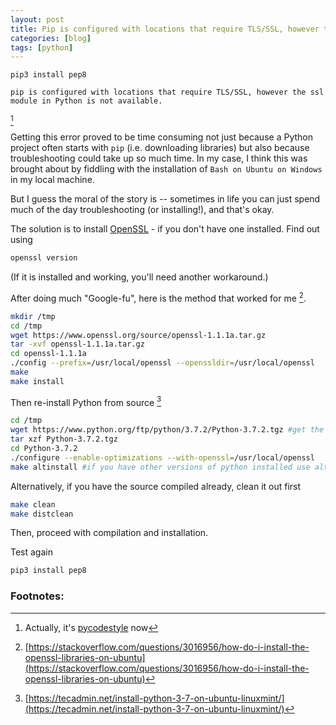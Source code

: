 ```yaml
---
layout: post
title: Pip is configured with locations that require TLS/SSL, however the ssl module in Python is not available
categories: [blog]
tags: [python]
---
```


```
pip3 install pep8

pip is configured with locations that require TLS/SSL, however the ssl module in Python is not available.
```
[^1]

Getting this error proved to be time consuming not just because a Python project often starts with `pip` (i.e. downloading libraries) but also because troubleshooting could take up so much time. In my case, I think this was brought about by fiddling with the installation of `Bash on Ubuntu on Windows` in my local machine. 

But I guess the moral of the story is -- sometimes in life you can just spend much of the day troubleshooting (or installing!), and that's okay.

The solution is to install [OpenSSL](https://www.openssl.org/source/) - if you don't have one installed. Find out using

```bash
openssl version
```

<!--more-->

(If it is installed and working, you'll need another workaround.)

After doing much "Google-fu", here is the method that worked for me [^2]. 

```bash
mkdir /tmp
cd /tmp
wget https://www.openssl.org/source/openssl-1.1.1a.tar.gz
tar -xvf openssl-1.1.1a.tar.gz
cd openssl-1.1.1a
./config --prefix=/usr/local/openssl --openssldir=/usr/local/openssl
make
make install
```

Then re-install Python from source [^3]


```bash
cd /tmp
wget https://www.python.org/ftp/python/3.7.2/Python-3.7.2.tgz #get the version that works for you
tar xzf Python-3.7.2.tgz
cd Python-3.7.2
./configure --enable-optimizations --with-openssl=/usr/local/openssl
make altinstall #if you have other versions of python installed use altinstall instead of install
```

Alternatively, if you have the source compiled already, clean it out first
```bash
make clean
make distclean
```
Then, proceed with compilation and installation.

Test again

```bash
pip3 install pep8
```
### Footnotes:

[^1]: Actually, it's [pycodestyle](https://pypi.org/project/pycodestyle/) now
[^2]: [https://stackoverflow.com/questions/3016956/how-do-i-install-the-openssl-libraries-on-ubuntu](https://stackoverflow.com/questions/3016956/how-do-i-install-the-openssl-libraries-on-ubuntu)
[^3]: [https://tecadmin.net/install-python-3-7-on-ubuntu-linuxmint/](https://tecadmin.net/install-python-3-7-on-ubuntu-linuxmint/)
